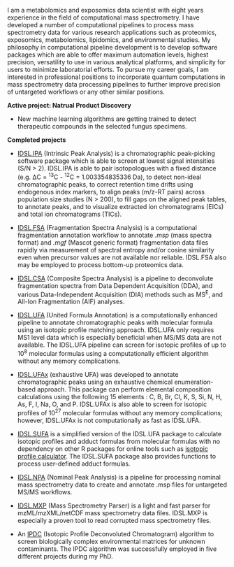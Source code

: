 I am a metabolomics and exposomics data scientist with eight years experience in the field of computational mass spectrometry. I have developed a number of computational pipelines to process mass spectrometry data for various research applications such as proteomics, exposomics, metabolomics, lipidomics, and environmental studies. My philosophy in computational pipeline development is to develop software packages which are able to offer maximum automation levels, highest precision, versatility to use in various analytical platforms, and simplicity for users to minimize laboratorial efforts. To pursue my career goals, I am interested in professional positions to incorporate quantum computations in mass spectrometry data processing pipelines to further improve precision of untargeted workflows or any other similar positions.

**Active project: Natrual Product Discovery**
  - New machine learning algorithms are getting trained to detect therapeutic compounds in the selected fungus specimens.

**Completed projects**

  - [IDSL.IPA](https://github.com/idslme/IDSL.IPA) (Intrinsic Peak Analysis) is a chromatographic peak-picking software package which is able to screen at lowest signal intensities (S/N > 2). IDSL.IPA is able to pair isotopologues with a fixed distance (e.g. &Delta;C = <sup>13</sup>C - <sup>12</sup>C = 1.003354835336 Da), to detect non-ideal chromatographic peaks, to correct retention time drifts using endogenous index markers, to align peaks (m/z-RT pairs) across population size studies (N > 200), to fill gaps on the aligned peak tables, to annotate peaks, and to visualize extracted ion chromatograms (EICs) and total ion chromatograms (TICs).

  - [IDSL.FSA](https://github.com/idslme/IDSL.FSA) (Fragmentation Spectra Analysis) is a computational fragmentation annotation workflow to annotate *.msp* (mass spectra format) and *.mgf* (Mascot generic format) fragmentation data files rapidly via measurement of spectral entropy and/or cosine similarity even when precursor values are not available nor reliable. IDSL.FSA also may be employed to process bottom-up proteomics data.

  - [IDSL.CSA](https://github.com/idslme/IDSL.CSA) (Composite Spectra Analysis) is a pipeline to deconvolute fragmentation spectra from Data Dependent Acquisition (DDA), and various Data-Independent Acquisition (DIA) methods such as MS<sup>E</sup>, and All-Ion Fragmentation (AIF) analyses.

  - [IDSL.UFA](https://github.com/idslme/IDSL.UFA) (United Formula Annotation) is a computationally enhanced pipeline to annotate chromatographic peaks with molecular formula using an isotopic profile matching approach. IDSL.UFA only requires MS1 level data which is especially beneficial when MS/MS data are not available. The IDSL.UFA pipeline can screen for isotopic profiles of up to 10<sup>8</sup> molecular formulas using a computationally efficient algorithm without any memory complications.

  - [IDSL.UFAx](https://github.com/idslme/IDSL.UFAx) (exhaustive UFA) was developed to annotate chromatographic peaks using an exhaustive chemical enumeration-based approach. This package can perform elemental composition calculations using the following 15 elements : C, B, Br, Cl, K, S, Si, N, H, As, F, I, Na, O, and P. IDSL.UFAx is also able to screen for isotopic profiles of 10<sup>27</sup> molecular formulas without any memory complications; however, IDSL.UFAx is not computationally as fast as IDSL.UFA.

  - [IDSL.SUFA](https://github.com/idslme/IDSL.SUFA) is a simplified version of the IDSL.UFA package to calculate isotopic profiles and adduct formulas from molecular formulas with no dependency on other R packages for online tools such as [isotopic profile calculator](https://ipc.idsl.me/). The IDSL.SUFA package also provides functions to process user-defined adduct formulas.

  - [IDSL.NPA](https://github.com/idslme/IDSL.NPA) (Nominal Peak Analysis) is a pipeline for processing nominal mass spectrometry data to create and annotate .msp files for untargeted MS/MS workflows.

  - [IDSL.MXP](https://github.com/idslme/IDSL.MXP) (Mass Spectrometry Parser) is a light and fast parser for mzML/mzXML/netCDF mass spectrometry data files. IDSL.MXP is especially a proven tool to read corrupted mass spectrometry files.

  - An [IPDC](https://github.com/sajfb/Isotopic-Profile-Deconvolution-Chromatogram-IPDC-algorithm) (Isotopic Profile Deconvoluted Chromatogram) algorithm to screen biologically complex environmental matrices for unknown contaminants. The IPDC algorithm was successfully employed in five different projects during my PhD.
